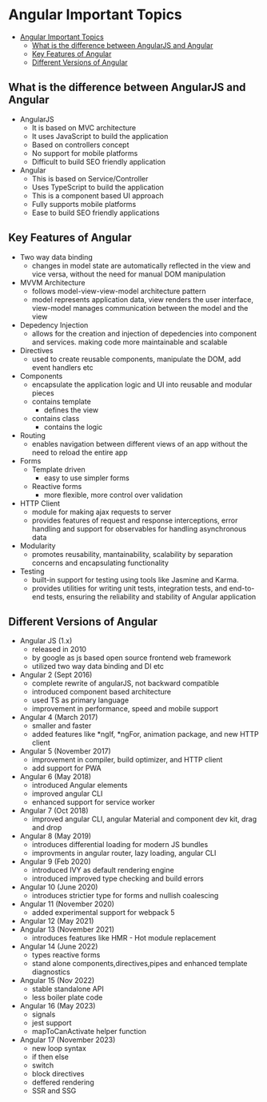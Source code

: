 # Angular Important Topics


- [Angular Important Topics](#angular-important-topics)
	- [What is the difference between AngularJS and Angular](#what-is-the-difference-between-angularjs-and-angular)
	- [Key Features of Angular](#key-features-of-angular)
	- [Different Versions of Angular](#different-versions-of-angular)


## What is the difference between AngularJS and Angular

* AngularJS
  * It is based on MVC architecture
  * It uses JavaScript to build the application
  * Based on controllers concept
  * No support for mobile platforms
  * Difficult to build SEO friendly application
* Angular
  * This is based on Service/Controller
  * Uses TypeScript to build the application
  * This is a component based UI approach
  * Fully supports mobile platforms
  * Ease to build SEO friendly applications


## Key Features of Angular

* Two way data binding
  * changes in model state are automatically reflected in the view and vice versa, without the need for manual DOM manipulation
* MVVM Architecture
  * follows model-view-view-model architecture pattern
  * model represents application data, view renders the user interface, view-model manages communication between the model and the view
* Depedency Injection
  * allows for the creation and injection of depedencies into component and services. making code more maintainable and scalable
* Directives
  * used to create reusable components, manipulate the DOM, add event handlers etc
* Components
  * encapsulate the application logic and UI into reusable and modular pieces
  * contains template
    * defines the view
  * contains class
    * contains the logic
* Routing
  * enables navigation between different views of an app without the need to reload the entire app
* Forms
  * Template driven
    * easy to use simpler forms
  * Reactive forms
    * more flexible, more control over validation
* HTTP Client
  * module for making ajax requests to server
  * provides features of request and response interceptions, error handling and support for observables for handling asynchronous data
* Modularity
  * promotes reusability, mantainability, scalability by separation concerns and encapsulating functionality
* Testing
  * built-in support for testing using tools like Jasmine and Karma.
  * provides utilities for writing unit tests, integration tests, and end-to-end tests, ensuring the reliability and stability of Angular application
  
## Different Versions of Angular

* Angular JS (1.x)
  * released in 2010
  * by google as js based open source frontend web framework
  * utilized two way data binding and DI etc
* Angular 2 (Sept 2016)
  * complete rewrite of angularJS, not backward compatible
  * introduced component based architecture
  * used TS as primary language
  * improvement in performance, speed and mobile support
* Angular 4 (March 2017)
  * smaller and faster
  * added features like *ngIf, *ngFor, animation package, and new HTTP client
* Angular 5 (November 2017)
  * improvement in compiler, build optimizer, and HTTP client
  * add support for PWA
* Angular 6 (May 2018)
  * introduced Angular elements
  * improved angular CLI
  * enhanced support for service worker
* Angular 7 (Oct 2018)
  * improved angular CLI, angular Material and component dev kit, drag and drop
* Angular 8 (May 2019)
  * introduces differential loading for modern JS bundles
  * improvments in angular router, lazy loading, angular CLI
* Angular 9 (Feb 2020)
  * introduced IVY as default rendering engine
  * introduced improved type checking and build errors
* Angular 10 (June 2020)
  * introduces strictier type for forms and nullish coalescing
* Angular 11 (November 2020)
  * added experimental support for webpack 5
* Angular 12 (May 2021)
* Angular 13 (November 2021)
  * introduces features like HMR - Hot module replacement
* Angular 14 (June 2022)
  * types reactive forms
  * stand alone components,directives,pipes and enhanced template diagnostics
* Angular 15 (Nov 2022)
  * stable standalone API
  * less boiler plate code
* Angular 16 (May 2023)
  * signals
  * jest support
  * mapToCanActivate helper function
* Angular 17 (November 2023)
  * new loop syntax
  * if then else
  * switch
  * block directives
  * deffered rendering
  * SSR and SSG



